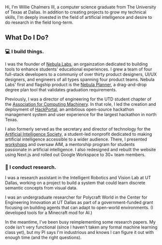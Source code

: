 Hi, I'm Willie Chalmers III, a computer science graduate from The University of
Texas at Dallas. In addition to creating projects to grow my technical skills,
I'm deeply invested in the field of artificial intelligence and desire to do
research in the field long-term.

## What Do I Do?

### 💻 I build things.

I was the founder of [Nebula Labs](https://utdnebula.com), an orgainzation dedicated
to building tools to enhance students' educational experiences. I grew a team of
four full-stack developers to a communiy of over thirty product designers, UI/UX
designers, and engineers of all types spanning four product teams. Nebula Labs'
first and flagship product is the [Nebula Planner](https://planner.utdnebula.com),
a drag-and-drop degree plan tool that validates graduation requirements.

Previously, I was a director of engineering for the UTD student chapter of the
[Association for Computing Machinery](https://acmutd.co). In that role, I led the
creation and deployment of [HackPortal](https://github.com/acmutd/hackportal), an ambitious
open-source hackathon management system and user experience for the largest hackathon
in north Texas.

I also formerly served as the secretary and director of technology for the
[Artificial Intelligence Society](https://aisutd.org), a student-led nonprofit
dedicated to making artificial intelligence accessible to a wider audience.
There, I presented [workshops](https://github.com/aisutd/god-pong) and oversaw AIM, a
mentorship program for students passionate in artificial intelligence. I also redesigned
and rebuilt the website using Next.js and rolled out Google Workspace to 30+ team members.

### 📄 I conduct research.

I was a research assistant in the Intelligent Robotics and Vision Lab at UT Dallas,
working on a project to build a system that could learn discrete semantic concepts
from visual data.

I was an undergraduate researcher for Polycraft World in the Center for
Engineering Innovation at UT Dallas as part of a government-funded grant focusing on
building agents that can adapt to open-world environments. (I developed tools for a
Minecraft mod for AI.)

In the meantime, I've been busy reimplementing some research papers. My code isn't
very functional (since I haven't taken any formal machine learning class yet), but
my PI says I'm industrious and knows I can figure it out with enough time (and the
right questions).
